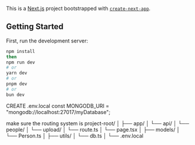 This is a [Next.js](https://nextjs.org/) project bootstrapped with [`create-next-app`](https://github.com/vercel/next.js/tree/canary/packages/create-next-app).

## Getting Started

First, run the development server:

```bash
npm install
then
npm run dev
# or
yarn dev
# or
pnpm dev
# or
bun dev
```

CREATE .env.local
const MONGODB_URI = "mongodb://localhost:27017/myDatabase";

make sure the routing system is
project-root/
│
├── app/
│   └── api/
│       └── people/
│           └── upload/
│               └── route.ts
│   └── page.tsx
│
├── models/
│   └── Person.ts
│
├── utils/
│   └── db.ts
│
└── .env.local



